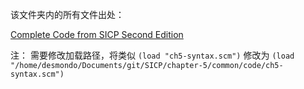 该文件夹内的所有文件出处：

[Complete Code from SICP Second Edition](http://mitpress.mit.edu/sites/default/files/sicp/code/index.html)

注： 需要修改加载路径，将类似
```(load "ch5-syntax.scm")```
修改为
```(load "/home/desmondo/Documents/git/SICP/chapter-5/common/code/ch5-syntax.scm")```